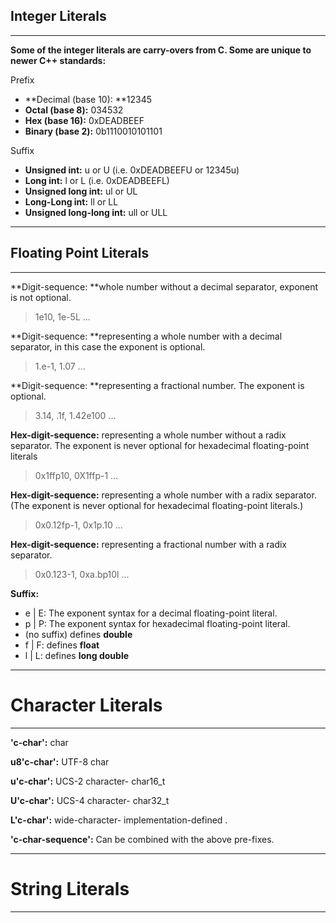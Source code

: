 ## Integer Literals

---

**Some of the integer literals are carry-overs from C. Some are unique to newer C++ standards:**

Prefix

* **Decimal \(base 10\): **12345
* **Octal \(base 8\):** 034532
* **Hex \(base 16\):** 0xDEADBEEF
* **Binary \(base 2\):** 0b1110010101101 

Suffix

* **Unsigned int:** u or U \(i.e. 0xDEADBEEFU or 12345u\)
* **Long int:** l or L \(i.e. 0xDEADBEEFL\)
* **Unsigned long int:** ul or UL
* **Long-Long int:** ll or LL 
* **Unsigned long-long int:** ull or ULL

---

## Floating Point Literals

---

**Digit-sequence: **whole number without a decimal separator, exponent is not optional.

> 1e10, 1e-5L ...

**Digit-sequence:  **representing a whole number with a decimal separator, in this case the exponent is optional.

> 1.e-1, 1.07 ...

**Digit-sequence:  **representing a fractional number. The exponent is optional.

> 3.14, .1f, 1.42e100 ...

**Hex-digit-sequence:**  representing a whole number without a radix separator. The exponent is never optional for hexadecimal floating-point literals

> 0x1ffp10, 0X1ffp-1 ...

**Hex-digit-sequence:**  representing a whole number with a radix separator. \(The exponent is never optional for hexadecimal floating-point literals.\)

> 0x0.12fp-1, 0x1p.10 ...

 **Hex-digit-sequence:** representing a fractional number with a radix separator.

> 0x0.123-1, 0xa.bp10l ...

**Suffix:**

* e \| E:  The exponent syntax for a decimal floating-point literal.
* p \| P:  The exponent syntax for hexadecimal floating-point literal.
*  \(no suffix\) defines **double**
* f \| F: defines **float**
* l \| L: defines **long double**

---

# Character Literals

---

**'c-char':** char

**u8'c-char':** UTF-8 char

**u'c-char':** UCS-2 character- char16\_t

**U'c-char':** UCS-4 character- char32\_t

**L'c-char':** wide-character- implementation-defined .

**'c-char-sequence':** Can be combined with the above pre-fixes.

---

# String Literals

---



